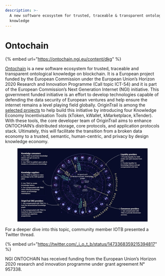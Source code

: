 ```yaml
---
description: >-
  A new software ecosystem for trusted, traceable & transparent ontological
  knowledge
---
```


# Ontochain

{% embed url="https://ontochain.ngi.eu/content/dkg" %}

[Ontochain](https://ontochain.ngi.eu/) is a new software ecosystem for trusted, traceable and transparent ontological knowledge on blockchain. It is a European project funded by the European Commission under the European Union’s Horizon 2020 Research and Innovation Programme (Call topic ICT-54) and it is part of the European Commission’s Next Generation Internet (NGI) initiative. This government funded initiative is an effort to develop technologies capable of defending the data security of European ventures and help ensure the internet remains a level playing field globally. OriginTrail is among the [selected projects](https://ontochain.ngi.eu/selected-projects) to help build this initiative by introducing four Knowledge Economy Incentivisation Tools (kToken, kWallet, kMarketplace, kTender). With these tools, the core developer team of OriginTrail aims to enhance ONTOCHAIN’s distributed storage, core protocols, and application protocols stack. Ultimately, this will facilitate the transition from a broken data economy to a trusted, semantic, human-centric, and privacy by design knowledge economy.

<figure><img src="../../.gitbook/assets/image.png" alt=""><figcaption></figcaption></figure>

For a deeper dive into this topic, community member IOTB presented a Twitter thread.&#x20;

{% embed url="https://twitter.com/_i_o_t_b/status/1473368359215394817" %}

&#x20;NGI ONTOCHAIN has received funding from the European Union’s Horizon 2020 research and innovation programme under grant agreement N° 957338.
